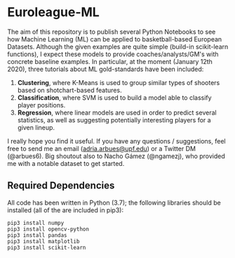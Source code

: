 # Euroleague-ML
The aim of this repository is to publish several Python Notebooks to see how Machine Learning (ML) can be applied to basketball-based European Datasets. Although the given examples are quite simple (build-in scikit-learn functions), I expect these models to provide coaches/analysts/GM's with concrete baseline examples. 
In particular, at the moment (January 12th 2020), three tutorials about ML gold-standards have been included:
1. **Clustering**, where K-Means is used to group similar types of shooters based on shotchart-based features. 
2. **Classification**, where SVM is used to build a model able to classify player positions. 
3. **Regression**, where linear models are used in order to predict several statistics, as well as suggesting potentially interesting players for a given lineup. 

I really hope you find it useful. If you have any questions / suggestions, feel free to send me an email (adria.arbues@upf.edu) or a Twitter DM (@arbues6).
Big shoutout also to Nacho Gámez (@ngamezj), who provided me with a notable dataset to get started. 

## Required Dependencies
All code has been written in Python (3.7); the following libraries should be installed (all of the are included in pip3):
```
pip3 install numpy
pip3 install opencv-python
pip3 install pandas
pip3 install matplotlib
pip3 install scikit-learn
```
